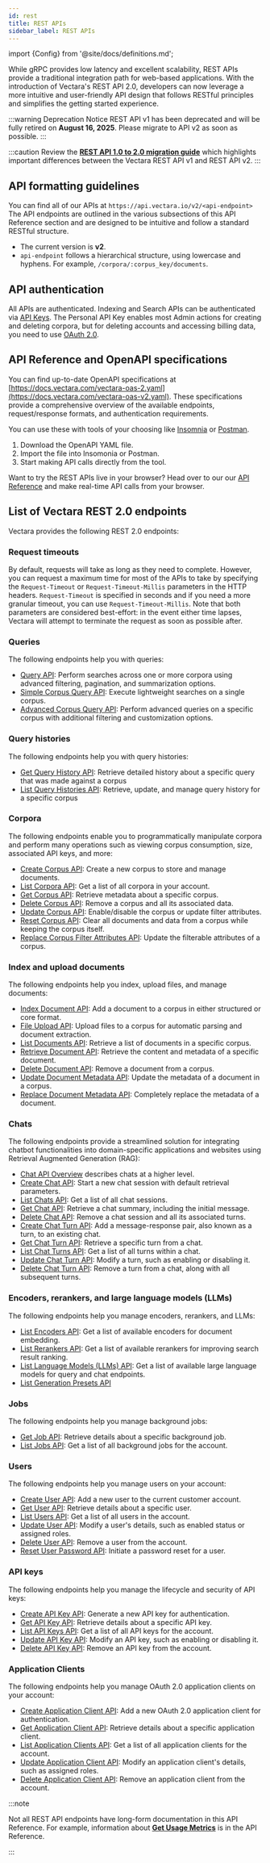 ```yaml
---
id: rest
title: REST APIs
sidebar_label: REST APIs
---
```


import {Config} from '@site/docs/definitions.md';

While gRPC provides low latency and excellent scalability, REST APIs provide a
traditional integration path for web-based applications. With the introduction
of Vectara's REST API 2.0, developers can now leverage a more intuitive and
user-friendly API design that follows RESTful principles and simplifies the
getting started experience.

:::warning Deprecation Notice
REST API v1 has been deprecated and will be fully retired on **August 16, 2025**. 
Please migrate to API v2 as soon as possible.
:::

:::caution
Review the [**REST API 1.0 to 2.0 migration guide**](/docs/migration-guide-api-v2) which highlights important
differences between the Vectara REST API v1 and REST API v2.
:::

## API formatting guidelines

You can find all of our APIs at `https://api.vectara.io/v2/<api-endpoint>`
The API endpoints are outlined in the various subsections of this API
Reference section and are designed to be intuitive and follow a standard
RESTful structure.

- The current version is **v2**.
- `api-endpoint` follows a hierarchical structure, using lowercase and hyphens.
  For example, `/corpora/:corpus_key/documents`.

## API authentication

All <Config v="names.product"/> APIs are authenticated. Indexing and Search
APIs can be authenticated via [API Keys](/docs/learn/authentication/api-key-management).
The Personal API Key enables most Admin actions for creating and deleting
corpora, but for deleting accounts and accessing billing data, you need to use
[OAuth 2.0](/docs/learn/authentication/oauth-2).

## API Reference and OpenAPI specifications

You can find up-to-date OpenAPI specifications at
[https://docs.vectara.com/vectara-oas-2.yaml](https://docs.vectara.com/vectara-oas-v2.yaml).
These specifications provide a comprehensive overview of the available
endpoints, request/response formats, and authentication requirements.

You can use these with tools of your choosing like [Insomnia](https://insomnia.rest/)
or [Postman](https://www.postman.com/).

1. Download the OpenAPI YAML file.
2. Import the file into Insomonia or Postman.
3. Start making API calls directly from the tool.

Want to try the REST APIs live in your browser? Head over to our
our [API Reference](/docs/rest-api) and make
real-time API calls from your browser.

## List of Vectara REST 2.0 endpoints

Vectara provides the following REST 2.0 endpoints:

### Request timeouts

By default, requests will take as long as they need to complete.  However, you
can request a maximum time for most of the APIs to take by specifying the
`Request-Timeout` or `Request-Timeout-Millis` parameters in the HTTP headers.
`Request-Timeout` is specified in seconds and if you need a more granular
timeout, you can use `Request-Timeout-Millis`.  Note that both parameters are
considered best-effort: in the event either time lapses, Vectara will attempt
to terminate the request as soon as possible after.

### Queries

The following endpoints help you with queries:

- [Query API](/docs/api-reference/search-apis/search): Perform searches across one or more corpora
  using advanced filtering, pagination, and summarization options.
- [Simple Corpus Query API](/docs/api-reference/search-apis/search#simple-single-corpus-query): Execute lightweight
  searches on a single corpus.
- [Advanced Corpus Query API](/docs/api-reference/search-apis/search#advanced-single-corpus-query): Perform advanced queries on a specific corpus
  with additional filtering and customization options.

### Query histories

The following endpoints help you with query histories:
- [Get Query History API](/docs/api-reference/query-history-apis/get-query-history): Retrieve detailed history about a specific 
  query that was made against a corpus
- [List Query Histories API](/docs/api-reference/query-history-apis/get-query-histories): Retrieve, update, and manage 
  query history for a specific corpus

### Corpora

The following endpoints enable you to programmatically manipulate corpora and
perform many operations such as viewing corpus consumption, size, associated
API keys, and more:

- [Create Corpus API](/docs/api-reference/admin-apis/create-corpus): Create a new corpus to store and
  manage documents.
- [List Corpora API](/docs/api-reference/admin-apis/corpus/list-corpora): Get a list of all corpora in
  your account.
- [Get Corpus API](/docs/api-reference/admin-apis/corpus/read-corpus): Retrieve metadata about a specific corpus.
- [Delete Corpus API](/docs/api-reference/admin-apis/delete-corpus): Remove a corpus and all its associated data.
- [Update Corpus API](/docs/api-reference/admin-apis/corpus/update-corpus-enablement): Enable/disable the corpus or update
  filter attributes.
- [Reset Corpus API](/docs/api-reference/admin-apis/reset-corpus): Clear all documents and data from a corpus while keeping the
  corpus itself.
- [Replace Corpus Filter Attributes API](/docs/api-reference/admin-apis/corpus/replace-filter-attributes): Update the filterable attributes of a corpus.

### Index and upload documents

The following endpoints help you index, upload files, and manage documents:

- [Index Document API](/docs/api-reference/indexing-apis/indexing): Add a document to a corpus in either structured or
  core format.
- [File Upload API](/docs/api-reference/indexing-apis/file-upload/file-upload): Upload files to a corpus for automatic parsing
  and document extraction.
- [List Documents API](/docs/api-reference/admin-apis/corpus/list-documents): Retrieve a list of documents in a specific corpus.
- [Retrieve Document API](/docs/api-reference/admin-apis/corpus/retrieve-document): Retrieve the content and metadata of a specific document.
- [Delete Document API](/docs/api-reference/indexing-apis/deleting-documents): Remove a document from a corpus.
- [Update Document Metadata API](/docs/api-reference/indexing-apis/update-document-metadata): Update the metadata of a document in a corpus.
- [Replace Document Metadata API](/docs/api-reference/indexing-apis/replace-document-metadata): Completely replace the metadata of a document.

### Chats

The following endpoints provide a streamlined solution for integrating chatbot
functionalities into domain-specific applications and websites using
Retrieval Augmented Generation (RAG):

- [Chat API Overview](/docs/api-reference/chat-apis/chat-apis-overview) describes chats at a higher level.
- [Create Chat API](/docs/api-reference/chat-apis/create-chat): Start a new chat session with default retrieval parameters.
- [List Chats API](/docs/api-reference/chat-apis/list-chats): Get a list of all chat sessions.
- [Get Chat API](/docs/api-reference/chat-apis/get-chat): Retrieve a chat summary, including the initial message.
- [Delete Chat API](/docs/api-reference/chat-apis/delete-conversations): Remove a chat session and all its associated turns.
- [Create Chat Turn API](/docs/api-reference/chat-apis/create-chat-turn): Add a message-response pair, also known as a turn, to
  an existing chat.
- [Get Chat Turn API](/docs/api-reference/chat-apis/get-chat-turn): Retrieve a specific turn from a chat.
- [List Chat Turns API](/docs/api-reference/chat-apis/list-chat-turns): Get a list of all turns within a chat.
- [Update Chat Turn API](/docs/api-reference/chat-apis/update-chat-turn): Modify a turn, such as enabling or disabling it.
- [Delete Chat Turn API](/docs/api-reference/chat-apis/delete-turns): Remove a turn from a chat, along with all subsequent
  turns.

### Encoders, rerankers, and large language models (LLMs)

The following endpoints help you manage encoders, rerankers, and LLMs:

- [List Encoders API](/docs/api-reference/encoder-apis/list-encoders): Get a list of available encoders for
  document embedding.
- [List Rerankers API](/docs/api-reference/reranker-apis/reranker-apis): Get a list of available rerankers for
  improving search result ranking.
- [List Language Models (LLMs) API](/docs/api-reference/llms-apis/llms-api): Get a list of available large
  language models for query and chat endpoints.
- [List Generation Presets API](/docs/api-reference/generation-presets/list-generation-presets)

### Jobs

The following endpoints help you manage background jobs:

- [Get Job API](/docs/api-reference/jobs-apis/get-job): Retrieve details about a specific background job.
- [List Jobs API](/docs/api-reference/jobs-apis/list-jobs): Get a list of all background jobs for the account.

### Users

The following endpoints help you manage users on your account:

- [Create User API](/docs/api-reference/admin-apis/manage-users/create-user): Add a new user to the current customer
  account.
- [Get User API](/docs/api-reference/admin-apis/manage-users/get-user): Retrieve details about a specific user.
- [List Users API](/docs/api-reference/admin-apis/manage-users/list-users): Get a list of all users in the
  account.
- [Update User API](/docs/api-reference/admin-apis/manage-users/update-user): Modify a user's details, such as
  enabled status or assigned roles.
- [Delete User API](/docs/api-reference/admin-apis/manage-users/delete-user): Remove a user from the account.
- [Reset User Password API](/docs/api-reference/admin-apis/manage-users/reset-user-password): Initiate a password reset for
  a user.

### API keys

The following endpoints help you manage the lifecycle and security of API keys:

- [Create API Key API](/docs/api-reference/api-keys/create-api-key): Generate a new API key for authentication.
- [Get API Key API](/docs/api-reference/api-keys/get-api-key): Retrieve details about a specific API key.
- [List API Keys API](/docs/api-reference/api-keys/list-api-keys): Get a list of all API keys for the account.
- [Update API Key API](/docs/api-reference/api-keys/enable-api-key): Modify an API key, such as enabling or disabling it.
- [Delete API Key API](/docs/api-reference/api-keys/delete-api-key): Remove an API key from the account.

### Application Clients

The following endpoints help you manage OAuth 2.0 application clients on your
account:

- [Create Application Client API](/docs/api-reference/app-clients/create-app-client): Add a new OAuth 2.0 application client for authentication.
- [Get Application Client API](/docs/api-reference/app-clients/get-app-client): Retrieve details about a specific application client.
- [List Application Clients API](/docs/api-reference/app-clients/list-app-clients): Get a list of all application clients for the account.
- [Update Application Client API](/docs/api-reference/app-clients/update-app-client): Modify an application client's details, such as assigned roles.
- [Delete Application Client API](/docs/api-reference/app-clients/delete-app-client): Remove an application client from the account.

:::note

Not all REST API endpoints have long-form documentation in this API Reference.
For example, information about [**Get Usage Metrics**](/docs/1.0/rest-api/get-usage-metrics) is in the
API Reference.

:::
